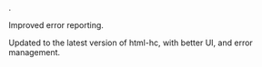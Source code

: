 .

Improved error reporting.

Updated to the latest version of html-hc, with better UI, and error management.